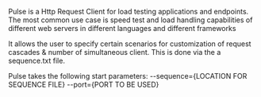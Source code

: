 Pulse is a Http Request Client for load testing applications and endpoints.
The most common use case is speed test and load handling capabilities of different web servers in different languages and different frameworks

It allows the user to specify certain scenarios for customization of request cascades & number of simultaneous client. This is done via the a sequence.txt file.

Pulse takes the following start parameters:
--sequence={LOCATION FOR SEQUENCE FILE}
--port={PORT TO BE USED}
